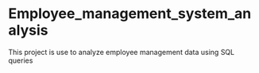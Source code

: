 # Employee_management_system_analysis
This project is use to analyze employee management data using SQL queries
